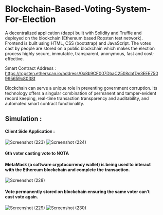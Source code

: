 ﻿# Blockchain-Based-Voting-System-For-Election
A decentralized application (dapp) built with Solidity and Truffle and deployed on the blockchain (Ethereum based Ropsten test network). Frontend is built using HTML, CSS (bootstrap) and JavaScript. The votes cast by people are stored on a public blockchain which makes the election process highly secure, immutable, transparent, anonymous, fast and cost-effective.

Smart Contract Address : https://ropsten.etherscan.io/address/0x8b9CF007DbaC2508dafDe3EEE750995659c8038f

Blockchain can serve a unique role in preventing government corruption. Its technology offers a singular combination of permanent and tamper-evident record keeping, real-time transaction transparency and auditability, and automated smart contract functionality.

## Simulation :

#### Client Side Application :

![Screenshot (223)](https://user-images.githubusercontent.com/60143745/120531170-f637ed00-c3fb-11eb-8a34-f2565d8a7954.png)
![Screenshot (224)](https://user-images.githubusercontent.com/60143745/120531312-1d8eba00-c3fc-11eb-9711-8d015dbe4b65.png)


#### 6th voter casting vote to NOTA
#### MetaMask (a software cryptocurrency wallet) is being used to interact with the Ethereum blockchain and complete the transaction.

![Screenshot (228)](https://user-images.githubusercontent.com/60143745/120531418-3dbe7900-c3fc-11eb-98dd-c90027d0c391.png)


#### Vote permanently stored on blockchain ensuring the same voter can't cast vote again.

![Screenshot (229)](https://user-images.githubusercontent.com/60143745/120531894-be7d7500-c3fc-11eb-9b47-f4fbcc027b1b.png)
![Screenshot (230)](https://user-images.githubusercontent.com/60143745/120531876-b9202a80-c3fc-11eb-93f5-7dc77b000a7b.png)





